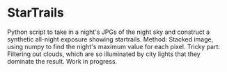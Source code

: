 # StarTrails

Python script to take in a night's JPGs of the night sky and construct a synthetic all-night
exposure showing startrails. Method: Stacked image, using numpy to find the night's maximum
value for each pixel. Tricky part: Filtering out clouds, which are so illuminated by city lights
that they dominate the result. Work in progress.
